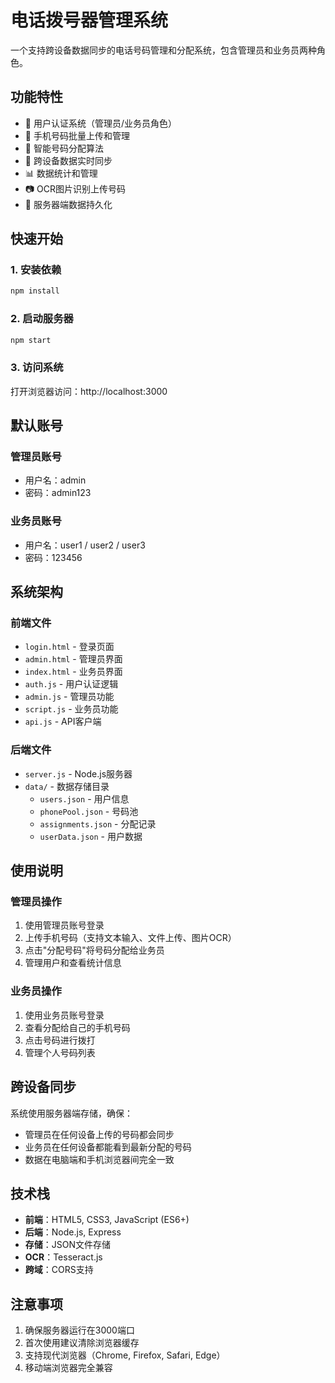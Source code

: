 # 电话拨号器管理系统

一个支持跨设备数据同步的电话号码管理和分配系统，包含管理员和业务员两种角色。

## 功能特性

- 🔐 用户认证系统（管理员/业务员角色）
- 📱 手机号码批量上传和管理
- 🎯 智能号码分配算法
- 🔄 跨设备数据实时同步
- 📊 数据统计和管理
- 📷 OCR图片识别上传号码
- 💾 服务器端数据持久化

## 快速开始

### 1. 安装依赖
```bash
npm install
```

### 2. 启动服务器
```bash
npm start
```

### 3. 访问系统
打开浏览器访问：http://localhost:3000

## 默认账号

### 管理员账号
- 用户名：admin
- 密码：admin123

### 业务员账号
- 用户名：user1 / user2 / user3
- 密码：123456

## 系统架构

### 前端文件
- `login.html` - 登录页面
- `admin.html` - 管理员界面
- `index.html` - 业务员界面
- `auth.js` - 用户认证逻辑
- `admin.js` - 管理员功能
- `script.js` - 业务员功能
- `api.js` - API客户端

### 后端文件
- `server.js` - Node.js服务器
- `data/` - 数据存储目录
  - `users.json` - 用户信息
  - `phonePool.json` - 号码池
  - `assignments.json` - 分配记录
  - `userData.json` - 用户数据

## 使用说明

### 管理员操作
1. 使用管理员账号登录
2. 上传手机号码（支持文本输入、文件上传、图片OCR）
3. 点击"分配号码"将号码分配给业务员
4. 管理用户和查看统计信息

### 业务员操作
1. 使用业务员账号登录
2. 查看分配给自己的手机号码
3. 点击号码进行拨打
4. 管理个人号码列表

## 跨设备同步

系统使用服务器端存储，确保：
- 管理员在任何设备上传的号码都会同步
- 业务员在任何设备都能看到最新分配的号码
- 数据在电脑端和手机浏览器间完全一致

## 技术栈

- **前端**：HTML5, CSS3, JavaScript (ES6+)
- **后端**：Node.js, Express
- **存储**：JSON文件存储
- **OCR**：Tesseract.js
- **跨域**：CORS支持

## 注意事项

1. 确保服务器运行在3000端口
2. 首次使用建议清除浏览器缓存
3. 支持现代浏览器（Chrome, Firefox, Safari, Edge）
4. 移动端浏览器完全兼容
